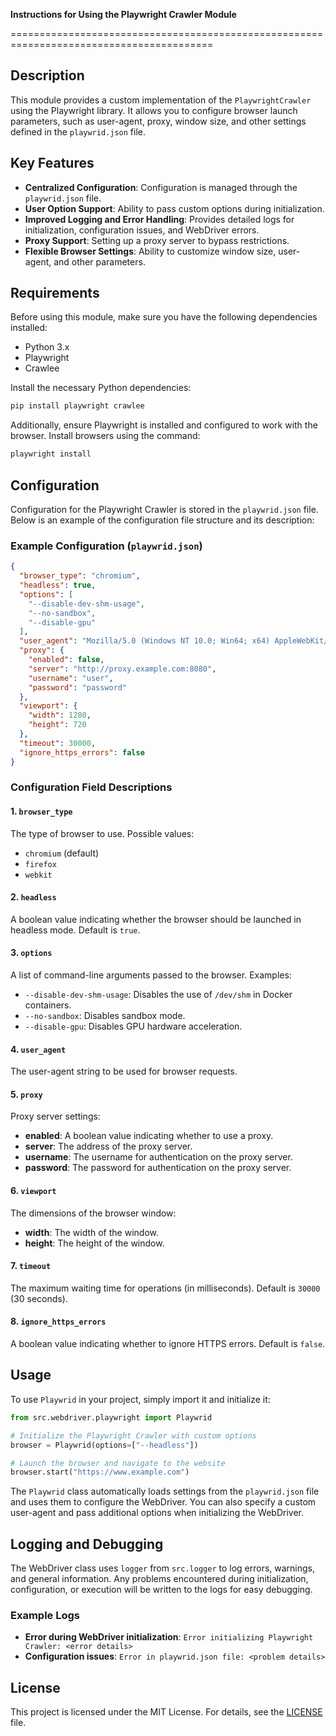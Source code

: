 **Instructions for Using the Playwright Crawler Module**

=========================================================================================

## Description

This module provides a custom implementation of the `PlaywrightCrawler` using the Playwright library. It allows you to configure browser launch parameters, such as user-agent, proxy, window size, and other settings defined in the `playwrid.json` file. 

## Key Features

- **Centralized Configuration**: Configuration is managed through the `playwrid.json` file.
- **User Option Support**: Ability to pass custom options during initialization.
- **Improved Logging and Error Handling**: Provides detailed logs for initialization, configuration issues, and WebDriver errors.
- **Proxy Support**: Setting up a proxy server to bypass restrictions.
- **Flexible Browser Settings**: Ability to customize window size, user-agent, and other parameters.

## Requirements

Before using this module, make sure you have the following dependencies installed:

- Python 3.x
- Playwright
- Crawlee

Install the necessary Python dependencies:

```bash
pip install playwright crawlee
```

Additionally, ensure Playwright is installed and configured to work with the browser. Install browsers using the command:

```bash
playwright install
```

## Configuration

Configuration for the Playwright Crawler is stored in the `playwrid.json` file. Below is an example of the configuration file structure and its description:

### Example Configuration (`playwrid.json`)

```json
{
  "browser_type": "chromium",
  "headless": true,
  "options": [
    "--disable-dev-shm-usage",
    "--no-sandbox",
    "--disable-gpu"
  ],
  "user_agent": "Mozilla/5.0 (Windows NT 10.0; Win64; x64) AppleWebKit/537.36 (KHTML, like Gecko) Chrome/96.0.4664.110 Safari/537.36",
  "proxy": {
    "enabled": false,
    "server": "http://proxy.example.com:8080",
    "username": "user",
    "password": "password"
  },
  "viewport": {
    "width": 1280,
    "height": 720
  },
  "timeout": 30000,
  "ignore_https_errors": false
}
```

### Configuration Field Descriptions

#### 1. `browser_type`

The type of browser to use. Possible values:

- `chromium` (default)
- `firefox`
- `webkit`

#### 2. `headless`

A boolean value indicating whether the browser should be launched in headless mode. Default is `true`.

#### 3. `options`

A list of command-line arguments passed to the browser. Examples:

- `--disable-dev-shm-usage`: Disables the use of `/dev/shm` in Docker containers.
- `--no-sandbox`: Disables sandbox mode.
- `--disable-gpu`: Disables GPU hardware acceleration.

#### 4. `user_agent`

The user-agent string to be used for browser requests.

#### 5. `proxy`

Proxy server settings:

- **enabled**: A boolean value indicating whether to use a proxy.
- **server**: The address of the proxy server.
- **username**: The username for authentication on the proxy server.
- **password**: The password for authentication on the proxy server.

#### 6. `viewport`

The dimensions of the browser window:

- **width**: The width of the window.
- **height**: The height of the window.

#### 7. `timeout`

The maximum waiting time for operations (in milliseconds). Default is `30000` (30 seconds).

#### 8. `ignore_https_errors`

A boolean value indicating whether to ignore HTTPS errors. Default is `false`.

## Usage

To use `Playwrid` in your project, simply import it and initialize it:

```python
from src.webdriver.playwright import Playwrid

# Initialize the Playwright Crawler with custom options
browser = Playwrid(options=["--headless"])

# Launch the browser and navigate to the website
browser.start("https://www.example.com")
```

The `Playwrid` class automatically loads settings from the `playwrid.json` file and uses them to configure the WebDriver. You can also specify a custom user-agent and pass additional options when initializing the WebDriver.

## Logging and Debugging

The WebDriver class uses `logger` from `src.logger` to log errors, warnings, and general information. Any problems encountered during initialization, configuration, or execution will be written to the logs for easy debugging.

### Example Logs

- **Error during WebDriver initialization**: `Error initializing Playwright Crawler: <error details>`
- **Configuration issues**: `Error in playwrid.json file: <problem details>`

## License

This project is licensed under the MIT License. For details, see the [LICENSE](../../LICENSE) file.